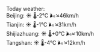 Today weather:  
Beijing: ☀️ 🌡️-2°C 🌬️↘46km/h  
Tianjin: ☀️ 🌡️-1°C 🌬️↘31km/h  
Shijiazhuang: ☀️ 🌡️+0°C 🌬️↙10km/h  
Tangshan: ☀️ 🌡️-4°C 🌬️↘12km/h  
